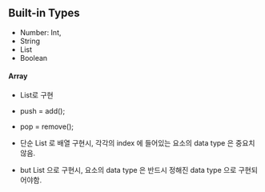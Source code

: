 ## Built-in Types

- Number: Int, 
- String
- List
- Boolean


#### Array

- List로 구현
- push = add();
- pop = remove();

- 단순 List 로 배열 구현시, 각각의 index 에 들어있는 요소의 data type 은 중요치 않음.
- but List<String> 으로 구현시, 요소의 data type 은 반드시 정해진 data type 으로 구현되어야함.

 